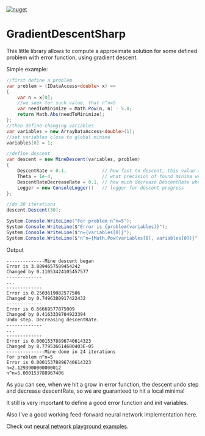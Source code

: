 [![nuget](https://img.shields.io/nuget/v/GradientDescentSharp.svg)](https://www.nuget.org/packages/GradientDescentSharp/) 
# GradientDescentSharp
This little library allows to compute a approximate solution for some defined problem with error function, using gradient descent.

Simple example:
```cs
//first define a problem
var problem = (IDataAccess<double> x) =>
{
    var n = x[0];
    //we seek for such value, that n^n=5
    var needToMinimize = Math.Pow(n, n) - 5.0;
    return Math.Abs(needToMinimize);
};
//then define changing variables
var variables = new ArrayDataAccess<double>(1);
//set variables close to global minima
variables[0] = 1;

//define descent
var descent = new MineDescent(variables, problem)
{
    DescentRate = 0.1,             // how fast to descent, this value will be adjusted on the fly
    Theta = 1e-4,                  // what precision of found minima we need
    DescentRateDecreaseRate = 0.1, // how much decrease DescentRate when we hit a grow of error function
    Logger = new ConsoleLogger()   // logger for descent progress
};

//do 30 iterations
descent.Descent(30);

System.Console.WriteLine("For problem n^n=5");
System.Console.WriteLine($"Error is {problem(variables)}");
System.Console.WriteLine($"n={variables[0]}");
System.Console.WriteLine($"n^n={Math.Pow(variables[0], variables[0])}");
```

Output 
```
--------------Mine descent began
Error is 3.8894657589454242
Changed by 0.11053424105457577
-------------
...
-------------
Error is 0.2503619082577506
Changed by 0.7496380917422432
-------------
Error is 0.66669577875009
Changed by 0.4163338704923394
Undo step. Decreasing descentRate.
-------------
...
-------------
Error is 0.00015378896740614323
Changed by 8.779536614600403E-05
--------------Mine done in 24 iterations
For problem n^n=5
Error is 0.00015378896740614323
n=2.1293900000000012
n^n=5.000153788967406
```

As you can see, when we hit a grow in error function, the descent undo step and decrease descentRate, so we are guaranteed to hit a local minima!

It still is very important to define a good error function and init variables.

Also I've a good working feed-forward neural network implementation here.

Check out 
[neural network playground examples](https://github.com/Kemsekov/GradientDescentSharp/tree/main/Playground/NeuralNetworkSamples).
